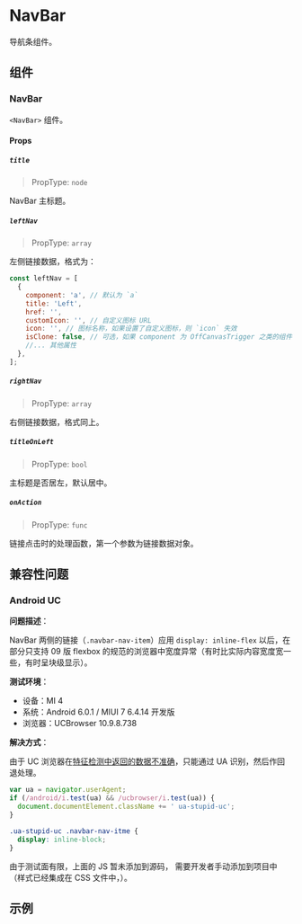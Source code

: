# NavBar

导航条组件。

## 组件

### NavBar

`<NavBar>` 组件。

#### Props

##### `title`

> PropType: `node`

NavBar 主标题。

##### `leftNav`

> PropType: `array`

左侧链接数据，格式为：

```javascript
const leftNav = [
  {
    component: 'a', // 默认为 `a`
    title: 'Left',
    href: '',
    customIcon: '', // 自定义图标 URL
    icon: '', // 图标名称，如果设置了自定义图标，则 `icon` 失效
    isClone: false, // 可选，如果 component 为 OffCanvasTrigger 之类的组件时，设为 true
    //... 其他属性
  },
];
```

##### `rightNav`

> PropType: `array`

右侧链接数据，格式同上。


##### `titleOnLeft`

> PropType: `bool`

主标题是否居左，默认居中。

##### `onAction`

> PropType: `func`

链接点击时的处理函数，第一个参数为链接数据对象。

## 兼容性问题

### Android UC

**问题描述**：

NavBar 两侧的链接（`.navbar-nav-item`）应用 `display: inline-flex` 以后，在部分只支持 09 版 flexbox 的规范的浏览器中宽度异常（有时比实际内容宽度宽一些，有时呈块级显示）。

**测试环境**：

- 设备：MI 4
- 系统：Android 6.0.1 / MIUI 7 6.4.14 开发版
- 浏览器：UCBrowser 10.9.8.738

**解决方式**：

由于 UC 浏览器在[特征检测中返回的数据不准确](https://codepen.io/anon/pen/WQLePg)，只能通过 UA 识别，然后作回退处理。

```javascript
var ua = navigator.userAgent;
if (/android/i.test(ua) && /ucbrowser/i.test(ua)) {
  document.documentElement.className += ' ua-stupid-uc';
}
```

```css
.ua-stupid-uc .navbar-nav-itme {
  display: inline-block;
}
```

由于测试面有限，上面的 JS 暂未添加到源码， 需要开发者手动添加到项目中（样式已经集成在 CSS 文件中，）。

## 示例
